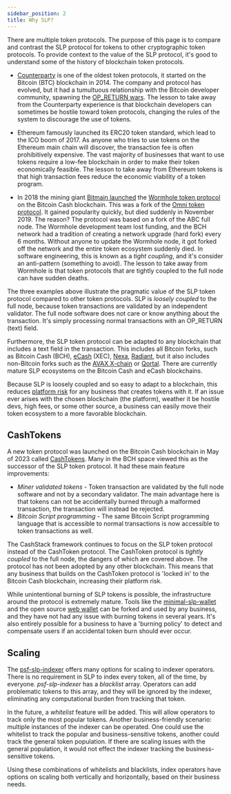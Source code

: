 ```yaml
---
sidebar_position: 2
title: Why SLP?
---
```


There are multiple token protocols. The purpose of this page is to compare and contrast the SLP protocol for tokens to other cryptographic token protocols. To provide context to the value of the SLP protocol, it's good to understand some of the history of blockchain token protocols.

- [Counterparty](https://counterparty.io) is one of the oldest token protocols, it started on the Bitcoin (BTC) blockchain in 2014. The company and protocol has evolved, but it had a tumultuous relationship with the Bitcoin developer community, spawning the [OP_RETURN wars](https://blog.bitmex.com/dapps-or-only-bitcoin-transactions-the-2014-debate/). The lesson to take away from the Counterparty experience is that blockchain developers can sometimes be hostile toward token protocols, changing the rules of the system to discourage the use of tokens.

- Ethereum famously launched its ERC20 token standard, which lead to the ICO boom of 2017. As anyone who tries to use tokens on the Ethereum main chain will discover, the transaction fee is often prohibitively expensive. The vast majority of businesses that want to use tokens require a low-fee blockchain in order to make their token economically feasible. The lesson to take away from Ethereum tokens is that high transaction fees reduce the economic viability of a token program.

- In 2018 the mining giant [Bitmain launched](https://news.bitcoin.com/wormhole-project-launches-1-2m-worth-of-bch-burned-so-far/) the [Wormhole token protocol](https://www.bcbitcoin.com/articles/new-protocol-wormhole-to-bring-app-development-to-the-bitcoin-cash-network/) on the Bitcoin Cash blockchain. This was a fork of the [Omni token protocol](https://www.omnilayer.org/). It gained popularity quickly, but died suddenly in November 2019. The reason? The protocol was based on a fork of the ABC full node. The Wormhole development team lost funding, and the BCH network had a tradition of creating a network upgrade (hard fork) every 6 months. Without anyone to update the Wormhole node, it got forked off the network and the entire token ecosystem suddenly died. In software engineering, this is known as a *tight coupling*, and it's consider an anti-pattern (something to avoid). The lesson to take away from Wormhole is that token protocols that are tightly coupled to the full node can have sudden deaths.

The three examples above illustrate the pragmatic value of the SLP token protocol compared to other token protocols. SLP is *loosely coupled* to the full node, because token transactions are validated by an independent validator. The full node software does not care or know anything about the transaction. It's simply processing normal transactions with an OP_RETURN (text) field.

Furthermore, the SLP token protocol can be adapted to any blockchain that includes a text field in the transaction. This includes all Bitcoin forks, such as Bitcoin Cash (BCH), [eCash](https://e.cash/) (XEC), [Nexa](https://nexa.org/), [Radiant](https://radiantblockchain.org/), but it also includes non-Bitcoin forks such as the [AVAX X-chain](https://www.avax.network/) or [Qortal](https://qortal.org/). There are currently mature SLP ecosystems on the Bitcoin Cash and eCash blockchains.

Because SLP is loosely coupled and so easy to adapt to a blockchain, this reduces [platform risk](https://www.startupillustrated.com/Archive/Platform-Risk/) for any business that creates tokens with it. If an issue ever arises with the chosen blockchain (the platform), weather it be hostile devs, high fees, or some other source, a business can easily move their token ecosystem to a more favorable blockchain.

## CashTokens

A new token protocol was launched on the Bitcoin Cash blockchain in May of 2023 called [CashTokens](https://cashtokens.org/). Many in the BCH space viewed this as the successor of the SLP token protocol. It had these main feature improvements:

- *Miner validated tokens* - Token transaction are validated by the full node software and not by a secondary validator. The main advantage here is that tokens can not be accidentally burned through a malformed transaction, the transaction will instead be rejected.
- *Bitcoin Script programming* - The same Bitcoin Script programming language that is accessible to normal transactions is now accessible to token transactions as well.

The CashStack framework continues to focus on the SLP token protocol instead of the CashToken protocol. The CashToken protocol is *tightly coupled* to the full node, the dangers of which are covered above. The protocol has not been adopted by any other blockchain. This means that any business that builds on the CashToken protocol is 'locked in' to the Bitcoin Cash blockchain, increasing their platform risk.

While unintentional burning of SLP tokens is possible, the infrastructure around the protocol is extremely mature. Tools like the [minimal-slp-wallet](https://www.npmjs.com/package/minimal-slp-wallet) and the open source [web wallet](https://bchn-wallet.fullstack.cash) can be forked and used by any business, and they have not had any issue with burning tokens in several years. It's also entirely possible for a business to have a 'burning policy' to detect and compensate users if an accidental token burn should ever occur.

## Scaling

The [psf-slp-indexer](/docs/global-back-end/slp-indexer/slp-indexer-software) offers many options for scaling to indexer operators. There is no requirement in SLP to index every token, all of the time, by everyone. *psf-slp-indexer* has a *blacklist* array. Operators can add problematic tokens to this array, and they will be ignored by the indexer, eliminating any computational burden from tracking that token.

In the future, a *whitelist* feature will be added. This will allow operators to track only the most popular tokens. Another business-friendly scenario: multiple instances of the indexer can be operated. One could use the whitelist to track the popular and business-sensitive tokens, another could track the general token population. If there are scaling issues with the general population, it would not effect the indexer tracking the business-sensitive tokens.

Using these combinations of whitelists and blacklists, index operators have options on scaling both vertically and horizontally, based on their business needs.
